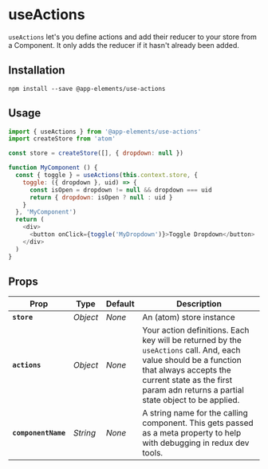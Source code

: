 # useActions

`useActions` let's you define actions and add their reducer to your store from a Component. It only adds the reducer if it hasn't already been added.

## Installation

`npm install --save @app-elements/use-actions`

## Usage

```javascript
import { useActions } from '@app-elements/use-actions'
import createStore from 'atom'

const store = createStore([], { dropdown: null })

function MyComponent () {
  const { toggle } = useActions(this.context.store, {
    toggle: ({ dropdown }, uid) => {
      const isOpen = dropdown != null && dropdown === uid
      return { dropdown: isOpen ? null : uid }
    }
  }, 'MyComponent')
  return (
    <div>
      <button onClick={toggle('MyDropdown')}>Toggle Dropdown</button>
    </div>
  )
}
```

## Props

| Prop                   | Type       | Default       | Description         |
|------------------------|------------|---------------|---------------------|
| **`store`**            | _Object_   | _None_        | An (atom) store instance
| **`actions`**          | _Object_   | _None_        | Your action definitions. Each key will be returned by the `useActions` call. And, each value should be a function that always accepts the current state as the first param adn returns a partial state object to be applied.
| **`componentName`**    | _String_   | _None_        | A string name for the calling component. This gets passed as a meta property to help with debugging in redux dev tools.
